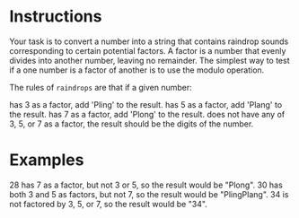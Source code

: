 # Instructions
Your task is to convert a number into a string that contains raindrop sounds corresponding to certain potential factors. A factor is a number that evenly divides into another number, leaving no remainder. The simplest way to test if a one number is a factor of another is to use the modulo operation.

The rules of `raindrops` are that if a given number:

has 3 as a factor, add 'Pling' to the result.
has 5 as a factor, add 'Plang' to the result.
has 7 as a factor, add 'Plong' to the result.
does not have any of 3, 5, or 7 as a factor, the result should be the digits of the number.

# Examples
28 has 7 as a factor, but not 3 or 5, so the result would be "Plong".
30 has both 3 and 5 as factors, but not 7, so the result would be "PlingPlang".
34 is not factored by 3, 5, or 7, so the result would be "34".